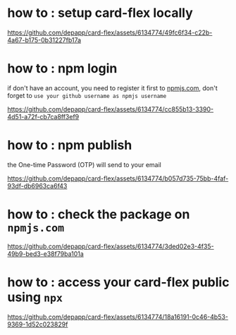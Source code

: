 # how to : setup card-flex locally
https://github.com/depapp/card-flex/assets/6134774/49fc6f34-c22b-4a67-b175-0b31227fb17a

# how to : npm login
if don't have an account, you need to register it first to [npmjs.com](https://www.npmjs.com/signup), don't forget to `use your github username as npmjs username`

https://github.com/depapp/card-flex/assets/6134774/cc855b13-3390-4d51-a72f-cb7ca8ff3ef9

# how to : npm publish
the One-time Password (OTP) will send to your email

https://github.com/depapp/card-flex/assets/6134774/b057d735-75bb-4faf-93df-db6963ca6f43

# how to : check the package on `npmjs.com`
https://github.com/depapp/card-flex/assets/6134774/3ded02e3-4f35-49b9-bed3-e38f79ba101a

# how to : access your card-flex public using `npx`
https://github.com/depapp/card-flex/assets/6134774/18a16191-0c46-4b53-9369-1d52c023829f
